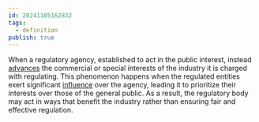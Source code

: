 ```yaml
---
id: 20241105162832
tags:
  - definition
publish: true
---
```

When a regulatory agency, established to act in the public interest, instead [advances](https://en.wikipedia.org/wiki/Regulatory_capture) the commercial or special interests of the industry it is charged with regulating. This phenomenon happens when the regulated entities exert significant [influence](https://www.investopedia.com/terms/r/regulatory-capture.asp) over the agency, leading it to prioritize their interests over those of the general public. As a result, the regulatory body may act in ways that benefit the industry rather than ensuring fair and effective regulation.